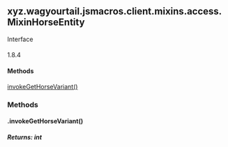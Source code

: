 

xyz.wagyourtail.jsmacros.client.mixins.access.MixinHorseEntity
--------------------------------------------------------------

Interface
#### 

1.8.4

#### Methods

[invokeGetHorseVariant()](#invokeGetHorseVariant-)



### Methods

#### .invokeGetHorseVariant()


##### Returns: int




